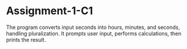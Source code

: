 # Assignment-1-C1
The program converts input seconds into hours, minutes, and seconds, handling pluralization. It prompts user input, performs calculations, then prints the result.
